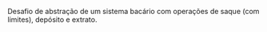 Desafio de abstração de um sistema bacário com operações de saque (com limites), depósito e extrato.
